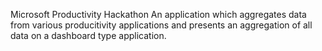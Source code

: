 Microsoft Productivity Hackathon
An application which aggregates data from various producitivity applications and presents an aggregation of all data on a dashboard type application. 

